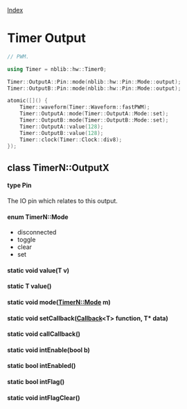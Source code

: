 [Index](../../index.hpp.md#index)

# Timer Output

```c++
// PWM.

using Timer = nblib::hw::Timer0;

Timer::OutputA::Pin::mode(nblib::hw::Pin::Mode::output);
Timer::OutputB::Pin::mode(nblib::hw::Pin::Mode::output);

atomic([]() {
    Timer::waveform(Timer::Waveform::fastPWM);
    Timer::OutputA::mode(Timer::OutputA::Mode::set);
    Timer::OutputB::mode(Timer::OutputB::Mode::set);
    Timer::OutputA::value(128);
    Timer::OutputB::value(128);
    Timer::clock(Timer::Clock::div8);
});
```

## class TimerN::OutputX

#### type Pin
The IO pin which relates to this output.

#### enum TimerN::Mode
* disconnected
* toggle
* clear
* set

#### static void value(T v)

#### static T value()

#### static void mode([TimerN::Mode](output.xpp.md#enum-timernmode) m)

#### static void setCallback([Callback](../callback.hpp.md#callbackt--void-t)<T\> function, T\* data)

#### static void callCallback()

#### static void intEnable(bool b)

#### static bool intEnabled()

#### static bool intFlag()

#### static void intFlagClear()
